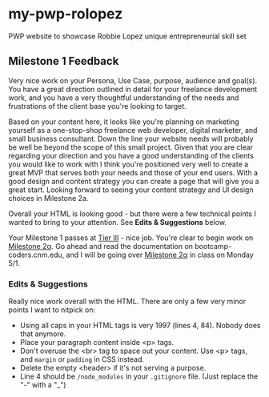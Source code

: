 # my-pwp-rolopez
PWP website to showcase Robbie Lopez unique entrepreneurial skill set

## Milestone 1 Feedback
Very nice work on your Persona, Use Case, purpose, audience and goal(s). You have a great direction outlined in detail for your freelance development work, and you have a very thoughtful understanding of the needs and frustrations of the client base you're looking to target.

Based on your content here, it looks like you're planning on marketing yourself as a one-stop-shop freelance web developer, digital marketer, and small business consultant. Down the line your website needs will probably be well be beyond the scope of this small project. Given that you are clear regarding your direction and you have a good understanding of the clients you would like to work with I think you're positioned very well to create a great MVP that serves both your needs and those of your end users. With a good design and content strategy you can create a page that will give you a great start. Looking forward to seeing your content strategy and UI design choices in Milestone 2a.

Overall your HTML is looking good - but there were a few technical points I wanted to bring to your attention. See **Edits &amp; Suggestions** below. 

Your Milestone 1 passes at [Tier III](https://bootcamp-coders.cnm.edu/projects/personal/rubric/) - nice job. You're clear to begin work on [Milestone 2&alpha;](https://bootcamp-coders.cnm.edu/projects/personal/milestone-two/). Go ahead and read the documentation on bootcamp-coders.cnm.edu, and I will be going over [Milestone 2&alpha;](https://bootcamp-coders.cnm.edu/projects/personal/milestone-two/) in class on Monday 5/1.

### Edits &amp; Suggestions
Really nice work overall with the HTML. There are only a few very minor points I want to nitpick on:
- Using all caps in your HTML tags is very 1997 (lines 4, 84). Nobody does that anymore.
- Place your paragraph content inside &lt;p&gt; tags.
- Don't overuse the &lt;br&gt; tag to space out your content. Use &lt;p&gt; tags, and `margin` or `padding` in CSS instead.
- Delete the empty &lt;header&gt; if it's not serving a purpose.
- Line 4 should be `/node_modules` in your `.gitignore` file. (Just replace the "-" with a "\_")
